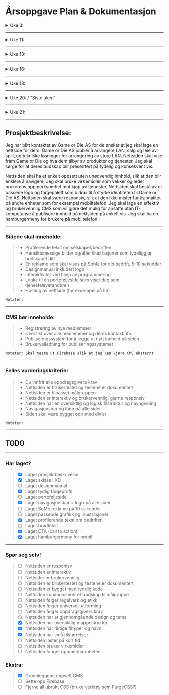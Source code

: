 # Årsoppgave Plan & Dokumentasjon

<details><summary>Uke 3:</summary>

~~**Uke 3:**~~
  + Grov arbeidsplan
  + Prosjektbeskrivelse (hva jeg skal lage, hvordan, og hvorfor)
  + Skisse i XD
  + Mappestruktur til oppgaven
  + Fargepalett
  + Opprette og linke HTML, CSS og JS fil

**Ukas oppsummering:**
Jeg startet uken ved å lage en generell arbeidsplan og mappestruktur til oppgaven, etter det begynte jeg å brainstorme ideer for nettsiden til Game or Die i adobe XD.
Jeg fikk masse inspirasjon fra nettet om mulig tema og utseende. Jeg bestemte meg for å velge et retro/"synthwave" utseende.
Denne uken oprettet jeg html, css og javascript fil. Jeg startet å dele nettsiden inn i rows for å gjøre klart for innhold.
Jeg startet på logo i ukene før uke 11.
<p></p>
</details>

---

<details><summary>Uke 11:</summary>

**Uke 11**
  + Lage logo og designmanual i Illustrator/InDesign helst ferdig innen onsdag
  + Starte å lage alle div's og jobbe med generelt oppsett av sidene inkludert porteføljeside

**Ukas oppsummering:**
Jeg lagde ferdig logo og tilpasset den slik at den var mer synlig på nettsiden.
Jeg flytta hele prosjektet til github. Det tok en stund med jeg satt opp dokumentasjon i mitt repo med markdown. Fra nå av bruker jeg git til å oppdatere kode og synce med filene skyen. Denne uken har jeg også laget navbar(det var 200 linjer med css?!)
<p></p>
</details>

---

<details><summary>Uke 13:</summary>

**Uke 13: mandag-torsdag**
  + Oppsett av sidene MÅ være ferdig innen denne uken!
  + Starte på del 2 av oppgaven (CMS)

**Ukas oppsummering:**
Denne uken har det skjedd en del, jeg startet helt på nytt med siden min fordi navbar ble for komplisert og Simen anbefalte å starte på nytt men denne gangen fokusere mer på å bygge basics med minimal kode. Jeg lagde en ny navbar som var enklere og ganske lik. Jeg la også inn bakgrunnsbilde og text på landing page. Nå har jeg også en enkel CMS publiseringsside der man kan skrive inn text. Jeg la til en tekst editor med node.js og npm. Jeg er igang med eksprimentering av CSS frameworks som Booststrap. Jeg skal prøve å holde hele projektet under 1mb, derfor må alt utenom mine 3 starterfiler hentes fra 
<p></p>

**Påskeferien:**
Jeg finjusterte opsett av siden slik at det blir enkelere å bygge på den i fremtiden. Jeg bruker CDN for å hene inn tekst editor istedenfor at det ligger lokalt.
<p></p>
</details>



---

<details><summary>Uke 16:</summary>

**Uke 16: tirsdag-fredag**
  + Lage 10-sekunders reklame for bedriften
  + Skrive ferdig profilerende tekst om selskapet/bedriften

**Ukas oppsummering:**
<p></p>
</details>

---

<details><summary>Uke 18:</summary>

**Uke 18:**
  + Reklame skal være ferdig
  + Fortsett på CMS

**Ukas oppsummering:**
Denne uken gjorde jeg ferdig CMS, det kjører lokalt og har ikke mye styling men den funker helt greit. Jeg har fikset en forum side der alle posts blir lagt inn. Jeg oppdaterte nav-baren slik at den funker. Jeg har også lagt til en footer med logo og linker til sosiale medier, kontakt oss og en link til github repo.
<p></p>
</details>

---

<details><summary>Uke 20: / "Siste uken" </summary>

**Uke 20:**
  + "Siste uken"
  + CMS skal være ferdig
  + Brukertesting

**Ukas oppsummering:**
På mandag laget jeg et enkelt portfolio oppsett. Jeg har innsett at CSS'en min er ganske rotete, det må jeg finne ut av.
<p></p>
</details>

---

<details><summary>Uke 21:</summary>

**Uke 21:**
  + Buffer

**Ukas oppsummering:**
<p></p>
</details>

---

## Prosjektbeskrivelse:
<p>
Jeg har blitt kontaktet av Game or Die AS for de ønsker at jeg skal lage en nettside for dem. Game or Die AS jobber å arrangere LAN, salg og leie av spill, og tekniske løsninger for arrangering av store LAN. Nettsiden skal vise fram Game or Die og hva dem tilbyr av produkter og tjenester. Jeg skal sørge for at deres budskap blir presentert på tydelig og konsekvent vis.</p>
Nettsiden skal ha et enkelt oppsett uten unødvendig innhold, slik at den blir enklere å navigere. Jeg skal bruke virkemidler som vekker og leder brukerens oppmerksomhet mot kjøp av tjenester. Nettsiden skal bestå av et passene logo og fargepalett som bidrar til å styrke identiteten til Game or Die AS. Nettsiden skal være responsiv, slik at den ikke mister funksjonalitet på andre enheter som for eksempel mobiltelefon. Jeg skal lage en effektiv og brukervennlig CMS som vil gjøre det mulig for ansatte uten IT-kompetanse å publisere innhold på nettsiden på enkelt vis. Jeg skal ha en hamburgermeny for brukere på mobiltelefon.</p>

---

### Sidene skal inneholde:
>  + Profilerende tekst om selskapet/bedriften
>  + Hensiktsmessige bilder og/eller illustrasjoner som tydeliggjør budskapet ditt
>  + En reklame som skal vises på SoMe for din bedrift, 5-10 sekunder
>  + Designmanual inkludert logo
>  + Interaktivitet ved hjelp av programmering
>  + Lenke til en porteføljeside som viser deg som tjenesteleverandøren
>  + Hosting av nettside (for eksempel på IIS)

```Notater:```

---

### CMS bør inneholde:
> + Registrering av nye medlemmer
> +	Oversikt over alle medlemmer og deres kontaktinfo
> +	Publiseringssystem for å legge ut nytt innhold på siden
> +	Brukerveiledning for publiseringssystemet

```Notater: Skal teste ut Firebase slik at jeg kan kjøre CMS eksternt ```

---

### Felles vurderingskriterier
> +	Du innfrir alle oppdragsgivers krav
> +	Nettsiden er brukertestet og testene er dokumentert
> +	Nettsiden er tilpasset målgruppen
> +	Nettsiden er interaktiv og brukervennlig, gjerne responsiv
> +	Nettsiden har en oversiktlig og logisk filstruktur og navngivning
> +	Navigasjonsbar og logo på alle sider
> +	Siden skal være bygget opp med div’er

```Notater:```

---

## TODO

---

### Har laget?

> - [x] Laget prosjektbeskrivelse
> - [x] Laget skisse i XD
> - [ ] Laget designmanual
> - [x] Laget tydlig fargeprofil
> - [ ] Laget porteføljeside
> - [x] Laget navigasjonsbar + logo på alle sider
> - [ ] Laget SoMe reklame på 10 sekunder
> - [ ] Laget passende grafikk og illustrasjoner
> - [x] Laget profilerende tekst om bedriften
> - [ ] Laget brødtekst
> - [x] Laget CTA (call to action)
> - [x] Laget hamburgermeny for mobil

---

### Spør seg selv!

> - [ ] Nettsiden er responisv
> - [ ] Nettsiden er interaktiv
> - [ ] Nettsider er brukervennlig
> - [ ] Nettsiden er brukertestet og testene er dokumentert
> - [ ] Nettsiden er bygget med ryddig kode
> - [ ] Nettsiden kommuniserer et budskap til målgruppe
> - [ ] Nettsiden følger regelverk og etikk
> - [ ] Nettsiden følger universell utforming
> - [ ] Nettsiden følger oppdragsgivers krav
> - [ ] Nettsiden har et gjennomgående design og tema
> - [x] Nettsiden har oversiktlig mappestruktur
> - [x] Nettsiden har riktige filtyper og navn
> - [x] Nettsiden har små filstørrelser
> - [ ] Nettsiden laster på kort tid
> - [ ] Nettsiden bruker virkemidler
> - [ ] Nettsiden fanger oppmerksomheten

### Ekstra:

> - [x] Grunnleggene oppsett CMS
> - [ ] Sette opp Firebase
> - [ ] Fjerne all ubrukt CSS (bruke verktøy som PurgeCSS?)